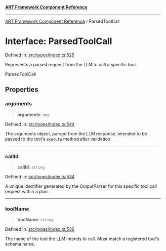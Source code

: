 [**ART Framework Component Reference**](../README.md)

***

[ART Framework Component Reference](../README.md) / ParsedToolCall

# Interface: ParsedToolCall

Defined in: [src/types/index.ts:529](https://github.com/hashangit/ART/blob/1e49ae91e230443ba790ac800658233963b3d60c/src/types/index.ts#L529)

Represents a parsed request from the LLM to call a specific tool.

 ParsedToolCall

## Properties

### arguments

> **arguments**: `any`

Defined in: [src/types/index.ts:544](https://github.com/hashangit/ART/blob/1e49ae91e230443ba790ac800658233963b3d60c/src/types/index.ts#L544)

The arguments object, parsed from the LLM response, intended to be passed to the tool's `execute` method after validation.

***

### callId

> **callId**: `string`

Defined in: [src/types/index.ts:534](https://github.com/hashangit/ART/blob/1e49ae91e230443ba790ac800658233963b3d60c/src/types/index.ts#L534)

A unique identifier generated by the OutputParser for this specific tool call request within a plan.

***

### toolName

> **toolName**: `string`

Defined in: [src/types/index.ts:539](https://github.com/hashangit/ART/blob/1e49ae91e230443ba790ac800658233963b3d60c/src/types/index.ts#L539)

The name of the tool the LLM intends to call. Must match a registered tool's schema name.
